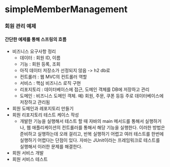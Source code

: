 # simpleMemberManagement

### 회원 관리 예제

#### 간단한 예제를 통해 스프링의 흐름 

+ 비즈니스 요구사항 정리
  + 데이터 : 회원 ID, 이름
  + 기능 : 회원 등록, 조회
  + 아직 데이터 저장소가 선정되지 않음 -> h2 db로 
  + 컨트롤러 : 웹 MVC의 컨트롤러 역할
  + 서비스 : 핵심 비즈니스 로직 구현
  + 리포지토리 : 데이터베이스에 접근, 도메인 객체를 DB에 저장하고 관리
  + 도메인 : 비즈니스 도메인 객체. 예) 회원, 주문, 쿠폰 등등 주로 데이터베이스에 저장하고 관리됨
+ 회원 도메인과 레포지토리 만들기
+ 회원 리포지토리 테스트 케이스 작성
  + 개발한 기능을 실행해서 테스트 할 때 자바의 main 메서드를 통해서 실행하거나, 웹 애플리케이션의 컨트롤러를 통해서 해당 기능을 실행한다. 이러한 방법은 준비하고 실행하는데 오래 걸리고, 반복 실행하기 어렵고 여러 테스트를 한번에 실행하기 어렵다는 단점이 있다. 자바는 JUnit이라는 프레임워크로 테스트를 실행해서 이러한 문제를 해결한다.
+ 회원 서비스 개발
+ 회원 서비스 테스트


